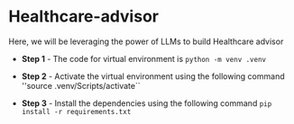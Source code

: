 # Healthcare-advisor
Here, we will be leveraging the power of LLMs to build Healthcare advisor

* **Step 1** - The code for virtual environment is ``python -m venv .venv``

* **Step 2** - Activate the virtual environment using the following command ''source .venv/Scripts/activate``

* **Step 3** - Install the dependencies using the following command ``pip install -r requirements.txt``